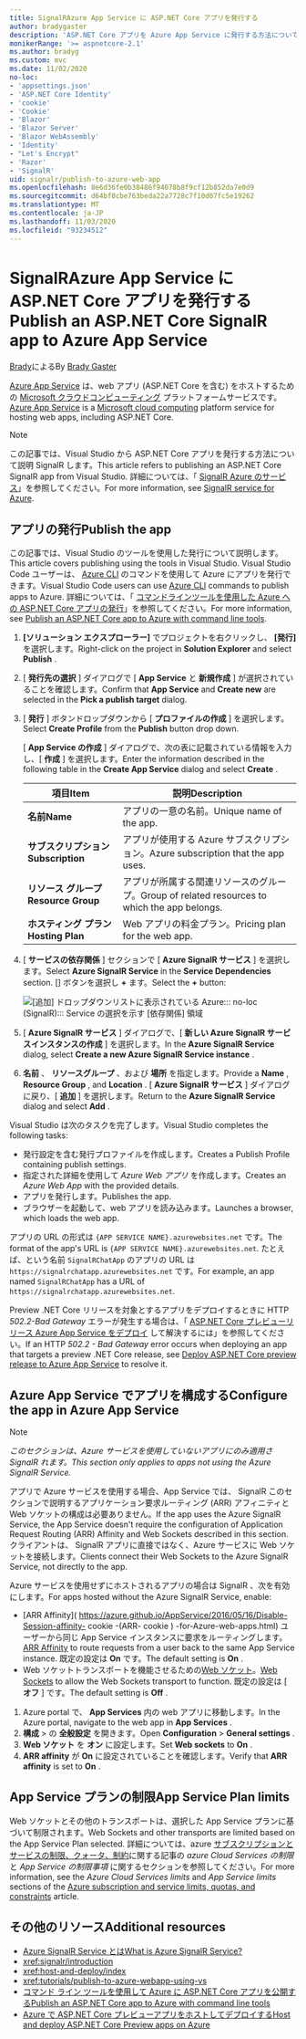 ```yaml
---
title: SignalRAzure App Service に ASP.NET Core アプリを発行する
author: bradygaster
description: 'ASP.NET Core アプリを Azure App Service に発行する方法について説明 SignalR します。'
monikerRange: '>= aspnetcore-2.1'
ms.author: bradyg
ms.custom: mvc
ms.date: 11/02/2020
no-loc:
- 'appsettings.json'
- 'ASP.NET Core Identity'
- 'cookie'
- 'Cookie'
- 'Blazor'
- 'Blazor Server'
- 'Blazor WebAssembly'
- 'Identity'
- "Let's Encrypt"
- 'Razor'
- 'SignalR'
uid: signalr/publish-to-azure-web-app
ms.openlocfilehash: 8e6d36fe0b38486f94078b8f9cf12b852da7e0d9
ms.sourcegitcommit: d64bf0cbe763beda22a7728c7f10d07fc5e19262
ms.translationtype: MT
ms.contentlocale: ja-JP
ms.lasthandoff: 11/03/2020
ms.locfileid: "93234512"
---
```

# <a name="publish-an-aspnet-core-no-locsignalr-app-to-azure-app-service"></a><span data-ttu-id="e4dd6-103">SignalRAzure App Service に ASP.NET Core アプリを発行する</span><span class="sxs-lookup"><span data-stu-id="e4dd6-103">Publish an ASP.NET Core SignalR app to Azure App Service</span></span>

<span data-ttu-id="e4dd6-104">[Brady](https://twitter.com/bradygaster)による</span><span class="sxs-lookup"><span data-stu-id="e4dd6-104">By [Brady Gaster](https://twitter.com/bradygaster)</span></span>

<span data-ttu-id="e4dd6-105">[Azure App Service](/azure/app-service/app-service-web-overview) は、web アプリ (ASP.NET Core を含む) をホストするための [Microsoft クラウドコンピューティング](https://azure.microsoft.com/) プラットフォームサービスです。</span><span class="sxs-lookup"><span data-stu-id="e4dd6-105">[Azure App Service](/azure/app-service/app-service-web-overview) is a [Microsoft cloud computing](https://azure.microsoft.com/) platform service for hosting web apps, including ASP.NET Core.</span></span>

> [!NOTE]
> <span data-ttu-id="e4dd6-106">この記事では、Visual Studio から ASP.NET Core アプリを発行する方法について説明 SignalR します。</span><span class="sxs-lookup"><span data-stu-id="e4dd6-106">This article refers to publishing an ASP.NET Core SignalR app from Visual Studio.</span></span> <span data-ttu-id="e4dd6-107">詳細については、「 [ SignalR Azure のサービス](https://azure.microsoft.com/services/signalr-service)」を参照してください。</span><span class="sxs-lookup"><span data-stu-id="e4dd6-107">For more information, see [SignalR service for Azure](https://azure.microsoft.com/services/signalr-service).</span></span>

## <a name="publish-the-app"></a><span data-ttu-id="e4dd6-108">アプリの発行</span><span class="sxs-lookup"><span data-stu-id="e4dd6-108">Publish the app</span></span>

<span data-ttu-id="e4dd6-109">この記事では、Visual Studio のツールを使用した発行について説明します。</span><span class="sxs-lookup"><span data-stu-id="e4dd6-109">This article covers publishing using the tools in Visual Studio.</span></span> <span data-ttu-id="e4dd6-110">Visual Studio Code ユーザーは、 [Azure CLI](/cli/azure) のコマンドを使用して Azure にアプリを発行できます。</span><span class="sxs-lookup"><span data-stu-id="e4dd6-110">Visual Studio Code users can use [Azure CLI](/cli/azure) commands to publish apps to Azure.</span></span> <span data-ttu-id="e4dd6-111">詳細については、「 [コマンドラインツールを使用した Azure への ASP.NET Core アプリの発行](/azure/app-service/app-service-web-get-started-dotnet)」を参照してください。</span><span class="sxs-lookup"><span data-stu-id="e4dd6-111">For more information, see [Publish an ASP.NET Core app to Azure with command line tools](/azure/app-service/app-service-web-get-started-dotnet).</span></span>

1. <span data-ttu-id="e4dd6-112">**[ソリューション エクスプローラー]** でプロジェクトを右クリックし、 **[発行]** を選択します。</span><span class="sxs-lookup"><span data-stu-id="e4dd6-112">Right-click on the project in **Solution Explorer** and select **Publish** .</span></span>

1. <span data-ttu-id="e4dd6-113">[ **発行先の選択** ] ダイアログで [ **App Service** と **新規作成** ] が選択されていることを確認します。</span><span class="sxs-lookup"><span data-stu-id="e4dd6-113">Confirm that **App Service** and **Create new** are selected in the **Pick a publish target** dialog.</span></span>

1. <span data-ttu-id="e4dd6-114">[ **発行** ] ボタンドロップダウンから [ **プロファイルの作成** ] を選択します。</span><span class="sxs-lookup"><span data-stu-id="e4dd6-114">Select **Create Profile** from the **Publish** button drop down.</span></span>

   <span data-ttu-id="e4dd6-115">[ **App Service の作成** ] ダイアログで、次の表に記載されている情報を入力し、[ **作成** ] を選択します。</span><span class="sxs-lookup"><span data-stu-id="e4dd6-115">Enter the information described in the following table in the **Create App Service** dialog and select **Create** .</span></span>

   | <span data-ttu-id="e4dd6-116">項目</span><span class="sxs-lookup"><span data-stu-id="e4dd6-116">Item</span></span>               | <span data-ttu-id="e4dd6-117">説明</span><span class="sxs-lookup"><span data-stu-id="e4dd6-117">Description</span></span> |
   | ------------------ | ----------- |
   | <span data-ttu-id="e4dd6-118">**名前**</span><span class="sxs-lookup"><span data-stu-id="e4dd6-118">**Name**</span></span>           | <span data-ttu-id="e4dd6-119">アプリの一意の名前。</span><span class="sxs-lookup"><span data-stu-id="e4dd6-119">Unique name of the app.</span></span> |
   | <span data-ttu-id="e4dd6-120">**サブスクリプション**</span><span class="sxs-lookup"><span data-stu-id="e4dd6-120">**Subscription**</span></span>   | <span data-ttu-id="e4dd6-121">アプリが使用する Azure サブスクリプション。</span><span class="sxs-lookup"><span data-stu-id="e4dd6-121">Azure subscription that the app uses.</span></span> |
   | <span data-ttu-id="e4dd6-122">**リソース グループ**</span><span class="sxs-lookup"><span data-stu-id="e4dd6-122">**Resource Group**</span></span> | <span data-ttu-id="e4dd6-123">アプリが所属する関連リソースのグループ。</span><span class="sxs-lookup"><span data-stu-id="e4dd6-123">Group of related resources to which the app belongs.</span></span> |
   | <span data-ttu-id="e4dd6-124">**ホスティング プラン**</span><span class="sxs-lookup"><span data-stu-id="e4dd6-124">**Hosting Plan**</span></span>   | <span data-ttu-id="e4dd6-125">Web アプリの料金プラン。</span><span class="sxs-lookup"><span data-stu-id="e4dd6-125">Pricing plan for the web app.</span></span> |

1. <span data-ttu-id="e4dd6-126">[ **サービスの依存関係** ] セクションで [ **Azure SignalR サービス** ] を選択します。</span><span class="sxs-lookup"><span data-stu-id="e4dd6-126">Select **Azure SignalR Service** in the **Service Dependencies** section.</span></span> <span data-ttu-id="e4dd6-127">[] ボタンを選択し **+** ます。</span><span class="sxs-lookup"><span data-stu-id="e4dd6-127">Select the **+** button:</span></span>

   ![[追加] ドロップダウンリストに表示されている Azure::: no-loc (SignalR)::: Service の選択を示す [依存関係] 領域](publish-to-azure-web-app/_static/signalr-service-dependency.png)

1. <span data-ttu-id="e4dd6-129">[ **Azure SignalR サービス** ] ダイアログで、[ **新しい Azure SignalR サービスインスタンスの作成** ] を選択します。</span><span class="sxs-lookup"><span data-stu-id="e4dd6-129">In the **Azure SignalR Service** dialog, select **Create a new Azure SignalR Service instance** .</span></span>

1. <span data-ttu-id="e4dd6-130">**名前** 、 **リソースグループ** 、および **場所** を指定します。</span><span class="sxs-lookup"><span data-stu-id="e4dd6-130">Provide a **Name** , **Resource Group** , and **Location** .</span></span> <span data-ttu-id="e4dd6-131">[ **Azure SignalR サービス** ] ダイアログに戻り、[ **追加** ] を選択します。</span><span class="sxs-lookup"><span data-stu-id="e4dd6-131">Return to the **Azure SignalR Service** dialog and select **Add** .</span></span>

<span data-ttu-id="e4dd6-132">Visual Studio は次のタスクを完了します。</span><span class="sxs-lookup"><span data-stu-id="e4dd6-132">Visual Studio completes the following tasks:</span></span>

* <span data-ttu-id="e4dd6-133">発行設定を含む発行プロファイルを作成します。</span><span class="sxs-lookup"><span data-stu-id="e4dd6-133">Creates a Publish Profile containing publish settings.</span></span>
* <span data-ttu-id="e4dd6-134">指定された詳細を使用して *Azure Web アプリ* を作成します。</span><span class="sxs-lookup"><span data-stu-id="e4dd6-134">Creates an *Azure Web App* with the provided details.</span></span>
* <span data-ttu-id="e4dd6-135">アプリを発行します。</span><span class="sxs-lookup"><span data-stu-id="e4dd6-135">Publishes the app.</span></span>
* <span data-ttu-id="e4dd6-136">ブラウザーを起動して、web アプリを読み込みます。</span><span class="sxs-lookup"><span data-stu-id="e4dd6-136">Launches a browser, which loads the web app.</span></span>

<span data-ttu-id="e4dd6-137">アプリの URL の形式は `{APP SERVICE NAME}.azurewebsites.net` です。</span><span class="sxs-lookup"><span data-stu-id="e4dd6-137">The format of the app's URL is `{APP SERVICE NAME}.azurewebsites.net`.</span></span> <span data-ttu-id="e4dd6-138">たとえば、という名前 `SignalRChatApp` のアプリの URL は `https://signalrchatapp.azurewebsites.net` です。</span><span class="sxs-lookup"><span data-stu-id="e4dd6-138">For example, an app named `SignalRChatApp` has a URL of `https://signalrchatapp.azurewebsites.net`.</span></span>

<span data-ttu-id="e4dd6-139">Preview .NET Core リリースを対象とするアプリをデプロイするときに HTTP *502.2-Bad Gateway* エラーが発生する場合は、「 [ASP.NET Core プレビューリリース Azure App Service をデプロイ](xref:host-and-deploy/azure-apps/index#deploy-aspnet-core-preview-release-to-azure-app-service) して解決するには」を参照してください。</span><span class="sxs-lookup"><span data-stu-id="e4dd6-139">If an HTTP *502.2 - Bad Gateway* error occurs when deploying an app that targets a preview .NET Core release, see [Deploy ASP.NET Core preview release to Azure App Service](xref:host-and-deploy/azure-apps/index#deploy-aspnet-core-preview-release-to-azure-app-service) to resolve it.</span></span>

## <a name="configure-the-app-in-azure-app-service"></a><span data-ttu-id="e4dd6-140">Azure App Service でアプリを構成する</span><span class="sxs-lookup"><span data-stu-id="e4dd6-140">Configure the app in Azure App Service</span></span>

> [!NOTE]
> <span data-ttu-id="e4dd6-141">*このセクションは、Azure サービスを使用していないアプリにのみ適用さ SignalR れます。*</span><span class="sxs-lookup"><span data-stu-id="e4dd6-141">*This section only applies to apps not using the Azure SignalR Service.*</span></span>
>
> <span data-ttu-id="e4dd6-142">アプリで Azure サービスを使用する場合、App Service では、 SignalR このセクションで説明するアプリケーション要求ルーティング (ARR) アフィニティと Web ソケットの構成は必要ありません。</span><span class="sxs-lookup"><span data-stu-id="e4dd6-142">If the app uses the Azure SignalR Service, the App Service doesn't require the configuration of Application Request Routing (ARR) Affinity and Web Sockets described in this section.</span></span> <span data-ttu-id="e4dd6-143">クライアントは、 SignalR アプリに直接ではなく、Azure サービスに Web ソケットを接続します。</span><span class="sxs-lookup"><span data-stu-id="e4dd6-143">Clients connect their Web Sockets to the Azure SignalR Service, not directly to the app.</span></span>

<span data-ttu-id="e4dd6-144">Azure サービスを使用せずにホストされるアプリの場合は SignalR 、次を有効にします。</span><span class="sxs-lookup"><span data-stu-id="e4dd6-144">For apps hosted without the Azure SignalR Service, enable:</span></span>

* <span data-ttu-id="e4dd6-145">[ARR Affinity]( https://azure.github.io/AppService/2016/05/16/Disable-Session-affinity- cookie -(ARR- cookie ) -for-Azure-web-apps.html) ユーザーから同じ App Service インスタンスに要求をルーティングします。</span><span class="sxs-lookup"><span data-stu-id="e4dd6-145">[ARR Affinity](https://azure.github.io/AppService/2016/05/16/Disable-Session-affinity-cookie-(ARR-cookie)-for-Azure-web-apps.html) to route requests from a user back to the same App Service instance.</span></span> <span data-ttu-id="e4dd6-146">既定の設定は **On** です。</span><span class="sxs-lookup"><span data-stu-id="e4dd6-146">The default setting is **On** .</span></span>
* <span data-ttu-id="e4dd6-147">Web ソケットトランスポートを機能させるための[Web ソケット](xref:fundamentals/websockets)。</span><span class="sxs-lookup"><span data-stu-id="e4dd6-147">[Web Sockets](xref:fundamentals/websockets) to allow the Web Sockets transport to function.</span></span> <span data-ttu-id="e4dd6-148">既定の設定は [ **オフ** ] です。</span><span class="sxs-lookup"><span data-stu-id="e4dd6-148">The default setting is **Off** .</span></span>

1. <span data-ttu-id="e4dd6-149">Azure portal で、 **App Services** 内の web アプリに移動します。</span><span class="sxs-lookup"><span data-stu-id="e4dd6-149">In the Azure portal, navigate to the web app in **App Services** .</span></span>
1. <span data-ttu-id="e4dd6-150">**構成**  >  の **全般設定** を開きます。</span><span class="sxs-lookup"><span data-stu-id="e4dd6-150">Open **Configuration** > **General settings** .</span></span>
1. <span data-ttu-id="e4dd6-151">**Web ソケット** を **オン** に設定します。</span><span class="sxs-lookup"><span data-stu-id="e4dd6-151">Set **Web sockets** to **On** .</span></span>
1. <span data-ttu-id="e4dd6-152">**ARR affinity** が **On** に設定されていることを確認します。</span><span class="sxs-lookup"><span data-stu-id="e4dd6-152">Verify that **ARR affinity** is set to **On** .</span></span>

## <a name="app-service-plan-limits"></a><span data-ttu-id="e4dd6-153">App Service プランの制限</span><span class="sxs-lookup"><span data-stu-id="e4dd6-153">App Service Plan limits</span></span>

<span data-ttu-id="e4dd6-154">Web ソケットとその他のトランスポートは、選択した App Service プランに基づいて制限されます。</span><span class="sxs-lookup"><span data-stu-id="e4dd6-154">Web Sockets and other transports are limited based on the App Service Plan selected.</span></span> <span data-ttu-id="e4dd6-155">詳細については、azure [サブスクリプションとサービスの制限、クォータ、制約](/azure/azure-subscription-service-limits#app-service-limits)に関する記事の *azure Cloud Services の制限* と *App Service の制限事項* に関するセクションを参照してください。</span><span class="sxs-lookup"><span data-stu-id="e4dd6-155">For more information, see the *Azure Cloud Services limits* and *App Service limits* sections of the [Azure subscription and service limits, quotas, and constraints](/azure/azure-subscription-service-limits#app-service-limits) article.</span></span>

## <a name="additional-resources"></a><span data-ttu-id="e4dd6-156">その他のリソース</span><span class="sxs-lookup"><span data-stu-id="e4dd6-156">Additional resources</span></span>

* [<span data-ttu-id="e4dd6-157">Azure SignalR Service とは</span><span class="sxs-lookup"><span data-stu-id="e4dd6-157">What is Azure SignalR Service?</span></span>](/azure/azure-signalr/signalr-overview)
* <xref:signalr/introduction>
* <xref:host-and-deploy/index>
* <xref:tutorials/publish-to-azure-webapp-using-vs>
* [<span data-ttu-id="e4dd6-158">コマンド ライン ツールを使用して Azure に ASP.NET Core アプリを公開する</span><span class="sxs-lookup"><span data-stu-id="e4dd6-158">Publish an ASP.NET Core app to Azure with command line tools</span></span>](/azure/app-service/app-service-web-get-started-dotnet)
* [<span data-ttu-id="e4dd6-159">Azure で ASP.NET Core プレビューアプリをホストしてデプロイする</span><span class="sxs-lookup"><span data-stu-id="e4dd6-159">Host and deploy ASP.NET Core Preview apps on Azure</span></span>](xref:host-and-deploy/azure-apps/index#deploy-aspnet-core-preview-release-to-azure-app-service)
